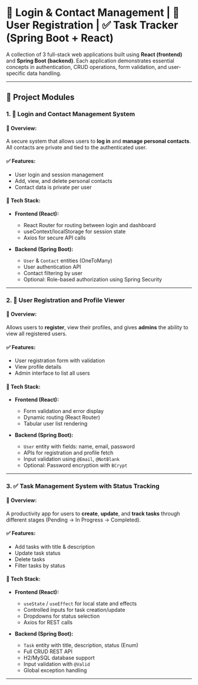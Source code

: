 # 🔐 Login & Contact Management | 👤 User Registration | ✅ Task Tracker (Spring Boot + React)

A collection of 3 full-stack web applications built using **React (frontend)** and **Spring Boot (backend)**. Each application demonstrates essential concepts in authentication, CRUD operations, form validation, and user-specific data handling.

---

## 📁 Project Modules

### 1. 🔐 Login and Contact Management System

#### 📌 Overview:
A secure system that allows users to **log in** and **manage personal contacts**. All contacts are private and tied to the authenticated user.

#### ✅ Features:
- User login and session management
- Add, view, and delete personal contacts
- Contact data is private per user

#### 🧰 Tech Stack:
- **Frontend (React):**
  - React Router for routing between login and dashboard
  - useContext/localStorage for session state
  - Axios for secure API calls

- **Backend (Spring Boot):**
  - `User` & `Contact` entities (OneToMany)
  - User authentication API
  - Contact filtering by user
  - Optional: Role-based authorization using Spring Security

---

### 2. 👤 User Registration and Profile Viewer

#### 📌 Overview:
Allows users to **register**, view their profiles, and gives **admins** the ability to view all registered users.

#### ✅ Features:
- User registration form with validation
- View profile details
- Admin interface to list all users

#### 🧰 Tech Stack:
- **Frontend (React):**
  - Form validation and error display
  - Dynamic routing (React Router)
  - Tabular user list rendering

- **Backend (Spring Boot):**
  - `User` entity with fields: name, email, password
  - APIs for registration and profile fetch
  - Input validation using `@Email`, `@NotBlank`
  - Optional: Password encryption with `BCrypt`

---

### 3. ✅ Task Management System with Status Tracking

#### 📌 Overview:
A productivity app for users to **create**, **update**, and **track tasks** through different stages (Pending → In Progress → Completed).

#### ✅ Features:
- Add tasks with title & description
- Update task status
- Delete tasks
- Filter tasks by status

#### 🧰 Tech Stack:
- **Frontend (React):**
  - `useState` / `useEffect` for local state and effects
  - Controlled inputs for task creation/update
  - Dropdowns for status selection
  - Axios for REST calls

- **Backend (Spring Boot):**
  - `Task` entity with title, description, status (Enum)
  - Full CRUD REST API
  - H2/MySQL database support
  - Input validation with `@Valid`
  - Global exception handling
  
---
